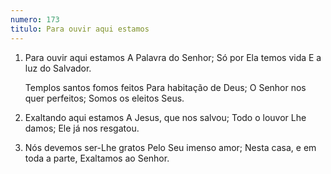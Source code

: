 ```yaml
---
numero: 173
titulo: Para ouvir aqui estamos
---
```

1. Para ouvir aqui estamos
   A Palavra do Senhor;
   Só por Ela temos vida
   E a luz do Salvador.

   Templos santos fomos feitos
   Para habitação de Deus;
   O Senhor nos quer perfeitos;
   Somos os eleitos Seus.

2. Exaltando aqui estamos
   A Jesus, que nos salvou;
   Todo o louvor Lhe damos;
   Ele já nos resgatou.

3. Nós devemos ser-Lhe gratos
   Pelo Seu imenso amor;
   Nesta casa, e em toda a parte,
   Exaltamos ao Senhor.
